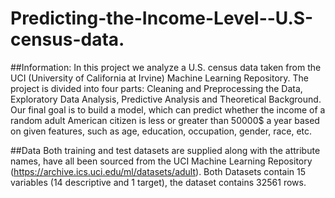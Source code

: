 # Predicting-the-Income-Level--U.S-census-data.
##Information:
In this project we analyze a U.S. census data taken from the UCI (University of California at Irvine) Machine Learning Repository. 
The project is divided into four parts: Cleaning and Preprocessing the Data, Exploratory Data Analysis, Predictive Analysis and Theoretical Background.
Our final goal is to build a model, which can predict whether the income of a random adult American citizen is less or greater than 50000$ a year based on given features, 
such as age, education, occupation, gender, race, etc.

##Data
Both training and test datasets are supplied along with the attribute names, have all been sourced from the UCI Machine Learning Repository (https://archive.ics.uci.edu/ml/datasets/adult).
Both Datasets contain 15 variables (14 descriptive and 1 target), the dataset contains 32561 rows.
